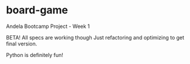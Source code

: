 # board-game
Andela Bootcamp Project - Week 1

BETA! All specs are working though
Just refactoring and optimizing to get final version.

Python is definitely fun!
